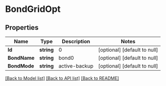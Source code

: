 # BondGridOpt

## Properties
Name | Type | Description | Notes
------------ | ------------- | ------------- | -------------
**Id** | **string** | 0 | [optional] [default to null]
**BondName** | **string** | bond0 | [optional] [default to null]
**BondMode** | **string** | active-backup | [optional] [default to null]

[[Back to Model list]](../README.md#documentation-for-models) [[Back to API list]](../README.md#documentation-for-api-endpoints) [[Back to README]](../README.md)

